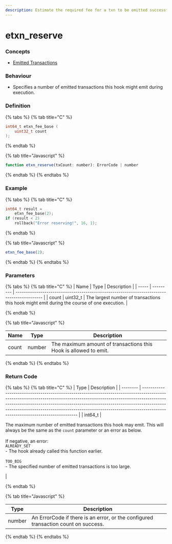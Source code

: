 ```yaml
---
description: Estimate the required fee for a txn to be emitted successfully
---
```


# etxn\_reserve

### Concepts

* [Emitted Transactions](../../../concepts/emitted-transactions.md)

### Behaviour

* Specifies a number of emitted transactions this hook might emit during execution.

### Definition

{% tabs %}
{% tab title="C" %}
```c
int64_t etxn_fee_base (
    uint32_t count
);
```


{% endtab %}

{% tab title="Javascript" %}
```javascript
function etxn_reserve(txCount: number): ErrorCode | number
```
{% endtab %}
{% endtabs %}



### Example

{% tabs %}
{% tab title="C" %}
```c
int64_t result = 
    etxn_fee_base(2);
if (result < 2)
    rollback("Error reserving!", 16, 1);
```


{% endtab %}

{% tab title="Javascript" %}
```javascript
etxn_fee_base(2);
```
{% endtab %}
{% endtabs %}



### Parameters

{% tabs %}
{% tab title="C" %}
| Name  | Type      | Description                                                                                 |
| ----- | --------- | ------------------------------------------------------------------------------------------- |
| count | uint32\_t | The largest number of transactions this hook might emit during the course of one execution. |


{% endtab %}

{% tab title="Javascript" %}


| Name  | Type   | Description                                                      |
| ----- | ------ | ---------------------------------------------------------------- |
| count | number | The maximum amount of transactions this Hook is allowed to emit. |
{% endtab %}
{% endtabs %}



### Return Code

{% tabs %}
{% tab title="C" %}
| Type     | Description                                                                                                                                                                                                                                                                                                                                                            |
| -------- | ---------------------------------------------------------------------------------------------------------------------------------------------------------------------------------------------------------------------------------------------------------------------------------------------------------------------------------------------------------------------- |
| int64\_t | <p>The maximum number of emitted transactions this hook may emit. This will always be the same as the <code>count</code> parameter or an error as below.<br><br>If negative, an error:<br><code>ALREADY_SET</code><br>- The hook already called this function earlier.<br><br><code>TOO_BIG</code><br>- The specified number of emitted transactions is too large.</p> |


{% endtab %}

{% tab title="Javascript" %}


| Type   | Description                                                                        |
| ------ | ---------------------------------------------------------------------------------- |
| number | An ErrorCode if there is an error, or the configured transaction count on success. |
{% endtab %}
{% endtabs %}

